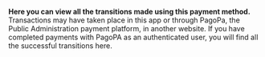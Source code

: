 **Here you can view all the transitions made using this payment method.**
Transactions may have taken place in this app or through PagoPa, the Public Administration payment platform, in another website.
If you have completed payments with PagoPA as an authenticated user, you will find all the successful transitions here.
